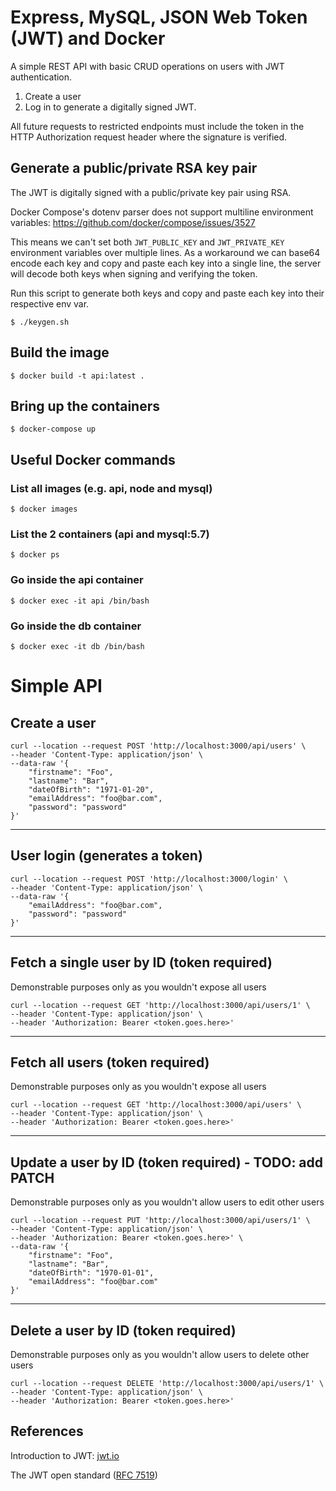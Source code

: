 # Express, MySQL, JSON Web Token (JWT) and Docker
A simple REST API with basic CRUD operations on users with JWT authentication.

1. Create a user
2. Log in to generate a digitally signed JWT. 

All future requests to restricted endpoints must include the token in the HTTP Authorization request header where the signature is verified.

## Generate a public/private RSA key pair
The JWT is digitally signed with a public/private key pair using RSA.

Docker Compose's dotenv parser does not support multiline environment variables: 
https://github.com/docker/compose/issues/3527

This means we can't set both `JWT_PUBLIC_KEY` and `JWT_PRIVATE_KEY` environment variables over multiple lines. As a workaround we can base64 encode each key and copy and paste each key into a single line, the server will decode both keys when signing and verifying the token.

Run this script to generate both keys and copy and paste each key into their respective env var.

    $ ./keygen.sh

## Build the image
    $ docker build -t api:latest .

## Bring up the containers
    $ docker-compose up

## Useful Docker commands

### List all images (e.g. api, node and mysql)
    $ docker images

### List the 2 containers (api and mysql:5.7)
    $ docker ps

### Go inside the api container
    $ docker exec -it api /bin/bash

### Go inside the db container
    $ docker exec -it db /bin/bash

# Simple API

## Create a user
    curl --location --request POST 'http://localhost:3000/api/users' \
    --header 'Content-Type: application/json' \
    --data-raw '{
	    "firstname": "Foo",
	    "lastname": "Bar",
	    "dateOfBirth": "1971-01-20",
	    "emailAddress": "foo@bar.com",
	    "password": "password"
    }'
***
## User login (generates a token)
    curl --location --request POST 'http://localhost:3000/login' \
    --header 'Content-Type: application/json' \
    --data-raw '{
        "emailAddress": "foo@bar.com",
        "password": "password"
    }'  

***
## Fetch a single user by ID (token required)
Demonstrable purposes only as you wouldn't expose all users

    curl --location --request GET 'http://localhost:3000/api/users/1' \
    --header 'Content-Type: application/json' \
    --header 'Authorization: Bearer <token.goes.here>'

***
## Fetch all users (token required)
Demonstrable purposes only as you wouldn't expose all users

    curl --location --request GET 'http://localhost:3000/api/users' \
    --header 'Content-Type: application/json' \
    --header 'Authorization: Bearer <token.goes.here>'

***
## Update a user by ID (token required) - TODO: add PATCH
Demonstrable purposes only as you wouldn't allow users to edit other users

    curl --location --request PUT 'http://localhost:3000/api/users/1' \
    --header 'Content-Type: application/json' \
    --header 'Authorization: Bearer <token.goes.here>' \
    --data-raw '{
        "firstname": "Foo",
        "lastname": "Bar",
        "dateOfBirth": "1970-01-01",
        "emailAddress": "foo@bar.com"
    }'

***
## Delete a user by ID (token required)
Demonstrable purposes only as you wouldn't allow users to delete other users

    curl --location --request DELETE 'http://localhost:3000/api/users/1' \
    --header 'Content-Type: application/json' \
    --header 'Authorization: Bearer <token.goes.here>'

## References
Introduction to JWT: [jwt.io](https://jwt.io)

The JWT open standard ([RFC 7519](https://tools.ietf.org/html/rfc7519))
